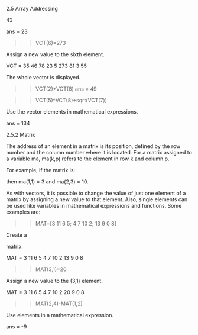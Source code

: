 2.5 Array Addressing

43

ans =
    23

>> VCT(6)=273

Assign a new value to
the sixth element.

VCT =
    35    46    78    23     5   273    81     3    55

The whole vector is displayed.

>> VCT(2)+VCT(8)
ans =
    49

>> VCT(5)^VCT(8)+sqrt(VCT(7))

Use the vector elements in
mathematical expressions.

ans =
   134
>>

2.5.2 Matrix

The address of an element in a matrix is its position, defined by the row number
and the column number where it is located. For a matrix assigned to a variable
ma, ma(k,p) refers to the element in row k and column p.

For example, if the matrix is:

then ma(1,1) = 3 and ma(2,3) = 10.

As with vectors, it is possible to change the value of just one element of a
matrix  by assigning  a  new value to  that element. Also,  single elements can  be
used like variables in mathematical expressions and functions. Some examples
are:

>> MAT=[3 11 6 5; 4 7 10 2; 13 9 0 8]

Create a

 matrix.

MAT =
     3    11      6     5
     4     7     10     2
    13     9      0     8

>> MAT(3,1)=20

Assign a new value to the (3,1) element.

MAT =
     3    11      6     5
     4     7     10     2
    20     9      0     8

>> MAT(2,4)-MAT(1,2)

Use elements in a mathematical expression.

ans =
    -9

